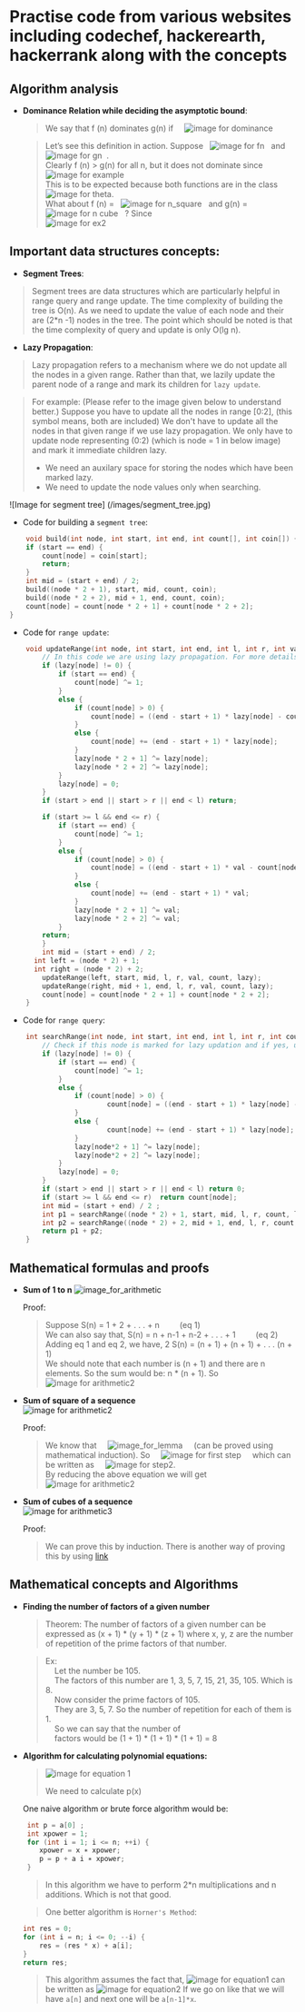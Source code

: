 # Practise code from various websites including codechef, hackerearth, hackerrank along with the concepts

## Algorithm analysis
* **Dominance Relation while deciding the asymptotic bound**:

    > We say that f (n) dominates g(n) if &nbsp; &nbsp; ![image for dominance](/images/algo_analysic_dominance_rel.png)
    
    > Let’s see this definition in action. Suppose &nbsp; ![image for fn](/images/algo_analysic_fn.png) &nbsp; and &nbsp; ![image for gn](/images/algo_analysis_gn.png) &nbsp;.  
     Clearly f (n) > g(n) for all n, but it does not dominate
      since  
      ![image for example](/images/algo_analysis_dominance_ex_1.png)  
      This is to be expected because both functions are in the
      class &nbsp; ![image for theta](/images/algo_analysis_theta_rel.png).  
      What about f (n) = &nbsp; ![image for n_square](/images/algo_analysis_n_square.png) &nbsp;  and g(n) = &nbsp; ![image for n cube](/images/algo_analysis_n_cube.png) &nbsp; ? Since  
        ![image for ex2](/images/algo_analysis_dominance_ex_2.png)

## Important data structures concepts:
* **Segment Trees**:
> Segment trees are data structures which are particularly helpful in range query and 
> range update.
> The time complexity of building the tree is O(n). As we need to update the value of 
> each node and their are (2*n -1) nodes in the tree.
> The point which should be noted is that the time complexity of query and update is
> only O(lg n).


* **Lazy Propagation**:
> Lazy propagation refers to a mechanism where we do not update all the nodes in a 
> given range. Rather than that, we lazily update the parent node of a range and mark
> its children for `lazy update`.

> For example: (Please refer to the image given below to understand better.)
> Suppose you have to update all the nodes in range [0:2], (this symbol means, both are included)
> We don't have to update all the nodes in that given range if we use lazy propagation. We only
> have to update node representing (0:2) (which is node = 1 in below image) and mark it immediate children lazy.
> 	* We need an auxilary space for storing the nodes which have been marked lazy.
>   * We need to update the node values only when searching.

![Image for segment tree]
(/images/segment_tree.jpg)

* Code for building a `segment tree`:
```c++
    void build(int node, int start, int end, int count[], int coin[]) {
	if (start == end) {
		count[node] = coin[start];
		return;
	}
	int mid = (start + end) / 2;
	build((node * 2 + 1), start, mid, count, coin);
	build((node * 2 + 2), mid + 1, end, count, coin);
	count[node] = count[node * 2 + 1] + count[node * 2 + 2];
}
```

* Code for `range update`:
```c++
	void updateRange(int node, int start, int end, int l, int r, int val, int count[], int lazy[]) {
		// In this code we are using lazy propagation. For more details about lazy propagation read above.
		if (lazy[node] != 0) {
			if (start == end) {
				count[node] ^= 1;
			}
			else {
				if (count[node] > 0) {
					count[node] = ((end - start + 1) * lazy[node] - count[node]);
				}
				else {
					count[node] += (end - start + 1) * lazy[node];
				}
				lazy[node * 2 + 1] ^= lazy[node];
				lazy[node * 2 + 2] ^= lazy[node];
			}
			lazy[node] = 0;
		}
		if (start > end || start > r || end < l) return;

		if (start >= l && end <= r) {
			if (start == end) {
				count[node] ^= 1;
			}
			else {
				if (count[node] > 0) {
					count[node] = ((end - start + 1) * val - count[node]);
				}
				else {
					count[node] += (end - start + 1) * val;
				}
				lazy[node * 2 + 1] ^= val;
				lazy[node * 2 + 2] ^= val;
			}
	    return;
		}
		int mid = (start + end) / 2;
	  int left = (node * 2) + 1;
	  int right = (node * 2) + 2;
		updateRange(left, start, mid, l, r, val, count, lazy);
		updateRange(right, mid + 1, end, l, r, val, count, lazy);
		count[node] = count[node * 2 + 1] + count[node * 2 + 2];
	}
```
* Code for `range query`:
```c++
	int searchRange(int node, int start, int end, int l, int r, int count[], int lazy[]) {
		// Check if this node is marked for lazy updation and if yes, udpate it.
		if (lazy[node] != 0) {
			if (start == end) {
				count[node] ^= 1;
			}
			else {
				if (count[node] > 0) {
						count[node] = ((end - start + 1) * lazy[node] - count[node]);
				}
				else {
						count[node] += (end - start + 1) * lazy[node];
				}
				lazy[node*2 + 1] ^= lazy[node];
				lazy[node*2 + 2] ^= lazy[node];
			}
			lazy[node] = 0;
		}
		if (start > end || start > r || end < l) return 0;
		if (start >= l && end <= r)  return count[node];
		int mid = (start + end) / 2 ;
		int p1 = searchRange((node * 2) + 1, start, mid, l, r, count, lazy);
		int p2 = searchRange((node * 2) + 2, mid + 1, end, l, r, count, lazy);
		return p1 + p2;
	}
```
 
## Mathematical formulas and proofs
* **Sum of 1 to n**
![image_for_arithmetic](/images/arithmatic_sequence.png)
  
    Proof:
    > Suppose S(n) = 1 + 2 + . . . + n     &nbsp; &nbsp; &nbsp; &nbsp; (eq 1)  
    > We can also say that, S(n) = n + n-1 + n-2 + . . . + 1 &nbsp; &nbsp; &nbsp; &nbsp; (eq 2)   
    > Adding eq 1 and eq 2, we have,
    > 2 S(n) = (n + 1) + (n + 1) + . . . (n + 1)  
    > We should note that each number is (n + 1) and there are n elements. So the sum would be: n * (n + 1).
    > So ![image for arithmetic2](/images/arithmetic_seq_1.png)
  
* **Sum of square of a sequence**  
![image for arithmetic2](/images/arithmetic_seq_square.png)
 
    Proof:  
    > We know that  &nbsp; &nbsp; ![image_for_lemma](/images/arithmetic_lemma.png) &nbsp; &nbsp; (can be proved using mathematical induction). So  &nbsp; &nbsp; ![image for first step](/images/arithmetic_sqr_proof_step_1.png) &nbsp; &nbsp; which can be written as &nbsp; &nbsp; ![image for step2](/images/arithmetic_sqr_proof_step_2.png). &nbsp; &nbsp;  
    > By reducing the above equation we will get &nbsp; &nbsp; ![image for arithmetic2](/images/arithmetic_seq_1.png)
 
* **Sum of cubes of a sequence**   
![image for arithmetic3](/images/arithmetic_seq_cubes.png)
 
    Proof:
    > We can prove this by induction. There is another way of proving this by using [link](https://proofwiki.org/wiki/Sum_of_Sequence_of_Cubes)

## Mathematical concepts and Algorithms
* **Finding the number of factors of a given number**  

    > Theorem: The number of factors of a given number can be expressed as (x + 1) * (y + 1) * (z + 1) where x, y, z are the number of repetition of the prime factors of that number.
      
    > Ex:  
    > &nbsp; &nbsp; Let the number be 105.  
    > &nbsp; &nbsp; The factors of this number are 1, 3, 5, 7, 15, 21, 35, 105. Which is 8.  
    > &nbsp; &nbsp; Now consider the prime factors of 105.  
    > &nbsp; &nbsp; They are 3, 5, 7. So the number of repetition for each of them is 1.  
    > &nbsp; &nbsp; So we can say that the number of  
    > &nbsp; &nbsp; factors would be (1 + 1) * (1 + 1) * (1 + 1) = 8

* **Algorithm for calculating polynomial equations:**  

    > ![image for equation 1](/images/pol_equation.png)
    > 
    > We need to calculate p(x)

    One naive algorithm or brute force algorithm would be:
    
    ```c++
     int p = a[0] ;
     int xpower = 1;
     for (int i = 1; i <= n; ++i) {
        xpower = x ∗ xpower;
        p = p + a i ∗ xpower;
     }
    ```
    > In this algorithm we have to perform 2*n multiplications and n additions. Which is not that good.
    
    > One better algorithm is `Horner's Method`:
    
    ```c++
    int res = 0;
    for (int i = n; i <= 0; --i) {
        res = (res * x) + a[i];
    }
    return res;
    ```
    > This algorithm assumes the fact that,
    > ![image for equation1](/images/pol_equation.png) can be written as
    > ![image for equation2](/images/pol_equation_1.png)
    > If we go on like that we will have `a[n]` and next one will be
    > `a[n-1]*x`.